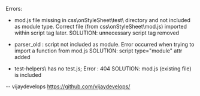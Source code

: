 Errors:
- mod.js file missing in css\onStyleSheet\test\ directory and not included as module type. Correct file (from css\onStyleSheet\mod.js) imported within script tag later.
 SOLUTION: unnecessary script tag removed

- parser_old : script not included as module. Error occurred when trying to import a function from mod.js
 SOLUTION: script type="module" attr added

- test-helpers\ has no test.js; Error : 404
SOLUTION: mod.js (existing file) is included

-- vijaydevelops
https://github.com/vijaydevelops/